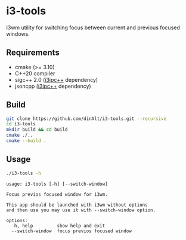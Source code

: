 i3-tools
=======
I3wm utility for switching focus between current and previous focused windows.

## Requirements

* cmake (>= 3.10)
* C++20 compiler
* sigc++ 2.0 ([i3ipc++](https://github.com/drmgc/i3ipcpp) dependency)
* jsoncpp ([i3ipc++](https://github.com/drmgc/i3ipcpp) dependency)

## Build

```bash
git clone https://github.com/dinAlt/i3-tools.git --recursive
cd i3-tools
mkdir build && cd build
cmake ./..
cmake --build .
```

## Usage

```bash
./i3-tools -h
```

```
usage: i3-tools [-h] [--switch-window]

Focus previos focused window for i3wm.

This app should be launched with i3wm without options
and then use you may use it with --switch-window option.

options:
  -h, help         show help and exit
  --switch-window  focus previos focused window
```
